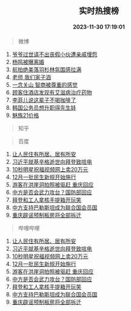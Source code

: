 <div align="center"><h2>实时热搜榜</h2><h4>2023-11-30 17:19:01</h4></div>

> 微博  

1. [爷爷过世请不出丧假小伙遭亲戚埋怨](https://s.weibo.com/weibo?q=%23%E7%88%B7%E7%88%B7%E8%BF%87%E4%B8%96%E8%AF%B7%E4%B8%8D%E5%87%BA%E4%B8%A7%E5%81%87%E5%B0%8F%E4%BC%99%E9%81%AD%E4%BA%B2%E6%88%9A%E5%9F%8B%E6%80%A8%23&t=31&band_rank=1&Refer=top)<br />
2. [杨鸣被曝离婚](https://s.weibo.com/weibo?q=%23%E6%9D%A8%E9%B8%A3%E8%A2%AB%E6%9B%9D%E7%A6%BB%E5%A9%9A%23&t=31&band_rank=2&Refer=top)<br />
3. [航拍绝美落羽杉林氛围感拉满](https://s.weibo.com/weibo?q=%23%E8%88%AA%E6%8B%8D%E7%BB%9D%E7%BE%8E%E8%90%BD%E7%BE%BD%E6%9D%89%E6%9E%97%E6%B0%9B%E5%9B%B4%E6%84%9F%E6%8B%89%E6%BB%A1%23&t=31&band_rank=3&Refer=top)<br />
4. [老师 我们家子涵](https://s.weibo.com/weibo?q=%E8%80%81%E5%B8%88%20%E6%88%91%E4%BB%AC%E5%AE%B6%E5%AD%90%E6%B6%B5&t=31&band_rank=4&Refer=top)<br />
5. [一念关山 智商被尊重的感觉](https://s.weibo.com/weibo?q=%E4%B8%80%E5%BF%B5%E5%85%B3%E5%B1%B1%20%E6%99%BA%E5%95%86%E8%A2%AB%E5%B0%8A%E9%87%8D%E7%9A%84%E6%84%9F%E8%A7%89&t=31&band_rank=5&Refer=top)<br />
6. [顾客住酒店发现有艾滋病治疗药物](https://s.weibo.com/weibo?q=%23%E9%A1%BE%E5%AE%A2%E4%BD%8F%E9%85%92%E5%BA%97%E5%8F%91%E7%8E%B0%E6%9C%89%E8%89%BE%E6%BB%8B%E7%97%85%E6%B2%BB%E7%96%97%E8%8D%AF%E7%89%A9%23&t=31&band_rank=6&Refer=top)<br />
7. [李菲儿说这辈子不喝咖啡了](https://s.weibo.com/weibo?q=%E6%9D%8E%E8%8F%B2%E5%84%BF%E8%AF%B4%E8%BF%99%E8%BE%88%E5%AD%90%E4%B8%8D%E5%96%9D%E5%92%96%E5%95%A1%E4%BA%86&t=31&band_rank=7&Refer=top)<br />
8. [韩国公务员想升职得先生娃](https://s.weibo.com/weibo?q=%23%E9%9F%A9%E5%9B%BD%E5%85%AC%E5%8A%A1%E5%91%98%E6%83%B3%E5%8D%87%E8%81%8C%E5%BE%97%E5%85%88%E7%94%9F%E5%A8%83%23&t=31&band_rank=8&Refer=top)<br />
9. [魅族21价格](https://s.weibo.com/weibo?q=%E9%AD%85%E6%97%8F21%E4%BB%B7%E6%A0%BC&t=31&band_rank=9&Refer=top)<br />

> 知乎  


> 百度  

1. [让人民住有所居、居有所安](https://www.baidu.com/s?wd=%E8%AE%A9%E4%BA%BA%E6%B0%91%E4%BD%8F%E6%9C%89%E6%89%80%E5%B1%85%E3%80%81%E5%B1%85%E6%9C%89%E6%89%80%E5%AE%89&sa=fyb_news&rsv_dl=fyb_news)<br />
2. [习近平就基辛格逝世向拜登致唁电](https://www.baidu.com/s?wd=%E4%B9%A0%E8%BF%91%E5%B9%B3%E5%B0%B1%E5%9F%BA%E8%BE%9B%E6%A0%BC%E9%80%9D%E4%B8%96%E5%90%91%E6%8B%9C%E7%99%BB%E8%87%B4%E5%94%81%E7%94%B5&sa=fyb_news&rsv_dl=fyb_news)<br />
3. [10秒明星祝福视频网上卖20万元](https://www.baidu.com/s?wd=10%E7%A7%92%E6%98%8E%E6%98%9F%E7%A5%9D%E7%A6%8F%E8%A7%86%E9%A2%91%E7%BD%91%E4%B8%8A%E5%8D%9620%E4%B8%87%E5%85%83&sa=fyb_news&rsv_dl=fyb_news)<br />
4. [12月一批民生新规开始施行](https://www.baidu.com/s?wd=12%E6%9C%88%E4%B8%80%E6%89%B9%E6%B0%91%E7%94%9F%E6%96%B0%E8%A7%84%E5%BC%80%E5%A7%8B%E6%96%BD%E8%A1%8C&sa=fyb_news&rsv_dl=fyb_news)<br />
5. [游客在洪崖洞拍照被驱赶 重庆回应](https://www.baidu.com/s?wd=%E6%B8%B8%E5%AE%A2%E5%9C%A8%E6%B4%AA%E5%B4%96%E6%B4%9E%E6%8B%8D%E7%85%A7%E8%A2%AB%E9%A9%B1%E8%B5%B6+%E9%87%8D%E5%BA%86%E5%9B%9E%E5%BA%94&sa=fyb_news&rsv_dl=fyb_news)<br />
6. [中方是否会武力攻台？国防部回应](https://www.baidu.com/s?wd=%E4%B8%AD%E6%96%B9%E6%98%AF%E5%90%A6%E4%BC%9A%E6%AD%A6%E5%8A%9B%E6%94%BB%E5%8F%B0%EF%BC%9F%E5%9B%BD%E9%98%B2%E9%83%A8%E5%9B%9E%E5%BA%94&sa=fyb_news&rsv_dl=fyb_news)<br />
7. [拜登和工人拿核手提箱开玩笑](https://www.baidu.com/s?wd=%E6%8B%9C%E7%99%BB%E5%92%8C%E5%B7%A5%E4%BA%BA%E6%8B%BF%E6%A0%B8%E6%89%8B%E6%8F%90%E7%AE%B1%E5%BC%80%E7%8E%A9%E7%AC%91&sa=fyb_news&rsv_dl=fyb_news)<br />
8. [中方支持巴勒斯坦成为联合国会员国](https://www.baidu.com/s?wd=%E4%B8%AD%E6%96%B9%E6%94%AF%E6%8C%81%E5%B7%B4%E5%8B%92%E6%96%AF%E5%9D%A6%E6%88%90%E4%B8%BA%E8%81%94%E5%90%88%E5%9B%BD%E4%BC%9A%E5%91%98%E5%9B%BD&sa=fyb_news&rsv_dl=fyb_news)<br />
9. [重庆辟谣预制板房将全部拆迁](https://www.baidu.com/s?wd=%E9%87%8D%E5%BA%86%E8%BE%9F%E8%B0%A3%E9%A2%84%E5%88%B6%E6%9D%BF%E6%88%BF%E5%B0%86%E5%85%A8%E9%83%A8%E6%8B%86%E8%BF%81&sa=fyb_news&rsv_dl=fyb_news)<br />

> 哔哩哔哩  

1. [让人民住有所居、居有所安](https://www.baidu.com/s?wd=%E8%AE%A9%E4%BA%BA%E6%B0%91%E4%BD%8F%E6%9C%89%E6%89%80%E5%B1%85%E3%80%81%E5%B1%85%E6%9C%89%E6%89%80%E5%AE%89&sa=fyb_news&rsv_dl=fyb_news)<br />
2. [习近平就基辛格逝世向拜登致唁电](https://www.baidu.com/s?wd=%E4%B9%A0%E8%BF%91%E5%B9%B3%E5%B0%B1%E5%9F%BA%E8%BE%9B%E6%A0%BC%E9%80%9D%E4%B8%96%E5%90%91%E6%8B%9C%E7%99%BB%E8%87%B4%E5%94%81%E7%94%B5&sa=fyb_news&rsv_dl=fyb_news)<br />
3. [10秒明星祝福视频网上卖20万元](https://www.baidu.com/s?wd=10%E7%A7%92%E6%98%8E%E6%98%9F%E7%A5%9D%E7%A6%8F%E8%A7%86%E9%A2%91%E7%BD%91%E4%B8%8A%E5%8D%9620%E4%B8%87%E5%85%83&sa=fyb_news&rsv_dl=fyb_news)<br />
4. [12月一批民生新规开始施行](https://www.baidu.com/s?wd=12%E6%9C%88%E4%B8%80%E6%89%B9%E6%B0%91%E7%94%9F%E6%96%B0%E8%A7%84%E5%BC%80%E5%A7%8B%E6%96%BD%E8%A1%8C&sa=fyb_news&rsv_dl=fyb_news)<br />
5. [游客在洪崖洞拍照被驱赶 重庆回应](https://www.baidu.com/s?wd=%E6%B8%B8%E5%AE%A2%E5%9C%A8%E6%B4%AA%E5%B4%96%E6%B4%9E%E6%8B%8D%E7%85%A7%E8%A2%AB%E9%A9%B1%E8%B5%B6+%E9%87%8D%E5%BA%86%E5%9B%9E%E5%BA%94&sa=fyb_news&rsv_dl=fyb_news)<br />
6. [中方是否会武力攻台？国防部回应](https://www.baidu.com/s?wd=%E4%B8%AD%E6%96%B9%E6%98%AF%E5%90%A6%E4%BC%9A%E6%AD%A6%E5%8A%9B%E6%94%BB%E5%8F%B0%EF%BC%9F%E5%9B%BD%E9%98%B2%E9%83%A8%E5%9B%9E%E5%BA%94&sa=fyb_news&rsv_dl=fyb_news)<br />
7. [拜登和工人拿核手提箱开玩笑](https://www.baidu.com/s?wd=%E6%8B%9C%E7%99%BB%E5%92%8C%E5%B7%A5%E4%BA%BA%E6%8B%BF%E6%A0%B8%E6%89%8B%E6%8F%90%E7%AE%B1%E5%BC%80%E7%8E%A9%E7%AC%91&sa=fyb_news&rsv_dl=fyb_news)<br />
8. [中方支持巴勒斯坦成为联合国会员国](https://www.baidu.com/s?wd=%E4%B8%AD%E6%96%B9%E6%94%AF%E6%8C%81%E5%B7%B4%E5%8B%92%E6%96%AF%E5%9D%A6%E6%88%90%E4%B8%BA%E8%81%94%E5%90%88%E5%9B%BD%E4%BC%9A%E5%91%98%E5%9B%BD&sa=fyb_news&rsv_dl=fyb_news)<br />
9. [重庆辟谣预制板房将全部拆迁](https://www.baidu.com/s?wd=%E9%87%8D%E5%BA%86%E8%BE%9F%E8%B0%A3%E9%A2%84%E5%88%B6%E6%9D%BF%E6%88%BF%E5%B0%86%E5%85%A8%E9%83%A8%E6%8B%86%E8%BF%81&sa=fyb_news&rsv_dl=fyb_news)<br />
